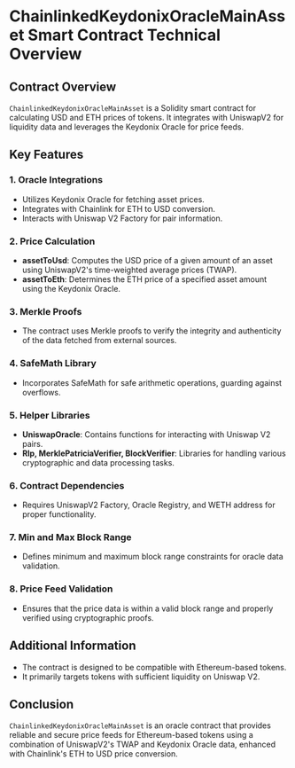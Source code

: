 # ChainlinkedKeydonixOracleMainAsset Smart Contract Technical Overview

## Contract Overview
`ChainlinkedKeydonixOracleMainAsset` is a Solidity smart contract for calculating USD and ETH prices of tokens. It integrates with UniswapV2 for liquidity data and leverages the Keydonix Oracle for price feeds.

## Key Features

### 1. Oracle Integrations
- Utilizes Keydonix Oracle for fetching asset prices.
- Integrates with Chainlink for ETH to USD conversion.
- Interacts with Uniswap V2 Factory for pair information.

### 2. Price Calculation
- **assetToUsd**: Computes the USD price of a given amount of an asset using UniswapV2's time-weighted average prices (TWAP).
- **assetToEth**: Determines the ETH price of a specified asset amount using the Keydonix Oracle.

### 3. Merkle Proofs
- The contract uses Merkle proofs to verify the integrity and authenticity of the data fetched from external sources.

### 4. SafeMath Library
- Incorporates SafeMath for safe arithmetic operations, guarding against overflows.

### 5. Helper Libraries
- **UniswapOracle**: Contains functions for interacting with Uniswap V2 pairs.
- **Rlp, MerklePatriciaVerifier, BlockVerifier**: Libraries for handling various cryptographic and data processing tasks.

### 6. Contract Dependencies
- Requires UniswapV2 Factory, Oracle Registry, and WETH address for proper functionality.

### 7. Min and Max Block Range
- Defines minimum and maximum block range constraints for oracle data validation.

### 8. Price Feed Validation
- Ensures that the price data is within a valid block range and properly verified using cryptographic proofs.

## Additional Information
- The contract is designed to be compatible with Ethereum-based tokens.
- It primarily targets tokens with sufficient liquidity on Uniswap V2.

## Conclusion
`ChainlinkedKeydonixOracleMainAsset` is an oracle contract that provides reliable and secure price feeds for Ethereum-based tokens using a combination of UniswapV2's TWAP and Keydonix Oracle data, enhanced with Chainlink's ETH to USD price conversion.
